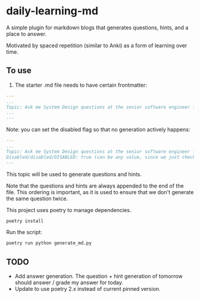# daily-learning-md

A simple plugin for markdown blogs that generates questions, hints, and a place to answer.

Motivated by spaced repetition (similar to Anki) as a form of learning over time.

## To use

1. The starter .md file needs to have certain frontmatter:

```yaml
---
...
Topic: Ask me System Design questions at the senior software engineer level.
...
---
```

Note: you can set the disabled flag so that no generation actively happens:

```yaml
---
...
Topic: Ask me System Design questions at the senior software engineer level.
Disabled/disabled/DISABLED: true (can be any value, since we just check for the presence of the key)
---
```

This topic will be used to generate questions and hints.

Note that the questions and hints are always appended to the end of the file. This ordering is important, as it is used to ensure that we don't generate the same question twice.

This project uses poetry to manage dependencies.

```bash
poetry install
```

Run the script:

```bash
poetry run python generate_md.py
```

## TODO
- Add answer generation. The question + hint generation of tomorrow should answer / grade my answer for today.
- Update to use poetry 2.x instead of current pinned version.